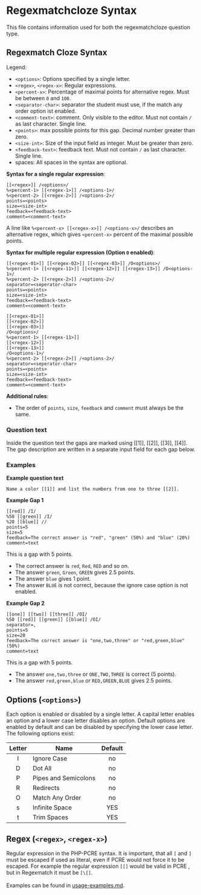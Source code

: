 # Regexmatchcloze Syntax
This file contains information used for both the regexmatchcloze question type.

## Regexmatch Cloze Syntax
Legend:
- `<options>`: Options specified by a single letter.
- `<regex>`, `<regex-x>`: Regular expressions.
- `<percent-x>`: Percentage of maximal points for alternative regex. Must be between `0` and `100`.
- `<separator-char>`: separator the student must use, if the match any order option ist enabled.
- `<comment-text>`: comment. Only visible to the editor. Must not contain `/` as last character. Single line.
- `<points>`: max possible points for this gap. Decimal number greater than zero.
- `<size-int>`: Size of the input field as integer. Must be greater than zero.
- `<feedback-text>`: feedback text. Must not contain `/` as last character. Single line.
- spaces: All spaces in the syntax are optional.

**Syntax for a single regular expression**:
```
[[<regex>]] /<options>/
%<percent-1> [[<regex-1>]] /<options-1>/
%<percent-2> [[<regex-2>]] /<options-2>/
points=<points>
size=<size-int>
feedback=<feedback-text>
comment=<comment-text>
```
A line like `%<percent-x> [[<regex-x>]] /<options-x>/` describes
an alternative regex, which gives `<percent-x>` percent of
the maximal possible points.

**Syntax for multiple regular expression (Option `O` enabled)**:
```
[[<regex-01>]] [[<regex-02>]] [[<regex-03>]] /O<options>/
%<percent-1> [[<regex-11>]] [[<regex-12>]] [[<regex-13>]] /O<options-1>/
%<percent-2> [[<regex-2>]] /<options-2>/
separator=<seperator-char>
points=<points>
size=<size-int>
feedback=<feedback-text>
comment=<comment-text>
```
```
[[<regex-01>]]
[[<regex-02>]]
[[<regex-03>]]
/O<options>/
%<percent-1> [[<regex-11>]]
[[<regex-12>]]
[[<regex-13>]]
/O<options-1>/
%<percent-2> [[<regex-2>]] /<options-2>/
separator=<seperator-char>
points=<points>
size=<size-int>
feedback=<feedback-text>
comment=<comment-text>
```

**Additional rules**:
- The order of `points`, `size`, `feedback` and `comment` must always
be the same.

### Question text
Inside the question text the gaps are marked using [[1]], [[2]], [[3]], [[4]].
The gap description are written in a separate input field for each gap below.

### Examples
**Example question text**
```
Name a color [[1]] and list the numbers from one to three [[2]].
```

**Example Gap 1**
```
[[red]] /I/
%50 [[green]] /I/
%20 [[blue]] //
points=5 
size=5
feedback=The correct answer is "red", "green" (50%) and "blue" (20%)
comment=text
```
This is a gap with 5 points.
- The correct answer is `red`, `Red`, `RED` and so on.
- The answer `green`, `Green`, `GREEN` gives 2.5 points.
- The answer `blue` gives 1 point.
- The answer `BLUE` is not correct, because the ignore case option is not enabled.

**Example Gap 2**
```
[[one]] [[two]] [[three]] /OI/
%50 [[red]] [[green]] [[blue]] /OI/
separator=,
points=5 
size=20
feedback=The correct answer is "one,two,three" or "red,green,blue" (50%)
comment=text
```
This is a gap with 5 points.
- The answer `one,two,three` or `ONE,TWO,THREE` is correct (5 points).
- The answer `red,green,blue` or `RED,GREEN,BLUE` gives 2.5 points.

## Options (`<options>`)
Each option is enabled or disabled by a single letter. A capital letter enables
an option and a lower case letter disables an option. Default options are
enabled by default and can be disabled by specifying the lower case letter.
The following options exist:

| Letter | Name                 | Default |
|:------:|----------------------|:-------:|
|   I    | Ignore Case          |   no    |
|   D    | Dot All              |   no    |
|   P    | Pipes and Semicolons |   no    |
|   R    | Redirects            |   no    |
|   O    | Match Any Order      |   no    |
|   s    | Infinite Space       |   YES   |
|   t    | Trim Spaces          |   YES   |

## Regex (`<regex>`, `<regex-x>`)
Regular expression in the PHP-PCRE syntax.
It is important, that all `[` and `]` must be escaped if used as literal, even
if PCRE would not force it to be escaped. For example the
regular expression `[[]` would be valid in PCRE , but in Regexmatch it must
be `[\[]`.
<br><br>
Examples can be found in [usage-examples.md](usage-examples.md).
